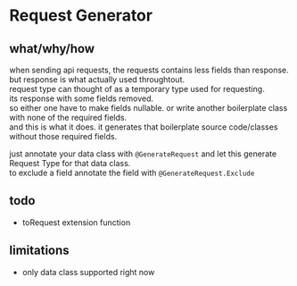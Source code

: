 # Request Generator

## what/why/how
when sending api requests, the requests contains less fields than response.  
but response is what actually used throughtout.  
request type can thought of as a temporary type used for requesting.  
its response with some fields removed.  
so either one have to make fields nullable. 
or write another boilerplate class with none of the required fields.  
and this is what it does. it generates that boilerplate source code/classes without those required fields.

just annotate your data class with `@GenerateRequest` and let this generate Request Type for that data class.  
to exclude a field annotate the field with `@GenerateRequest.Exclude`

## todo
- toRequest extension function

## limitations
- only data class supported right now

